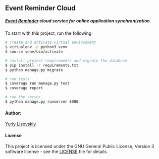## Event Reminder Cloud

##### [Event Reminder](https://github.com/YuriyLisovskiy/EventReminder) cloud service for online application synchronization.

To start with this project, run the following:

```bash
# create and activate virtual environment
$ virtualenv -p python3 venv
$ source venv/bin/activate

# install project requirements and migrate the database
$ pip install -r requirements.txt
$ python manage.py migrate

# run tests
$ coverage run manage.py test
$ coverage report

# run the server
$ python manage.py runserver 8000
```

#### Author:
[Yuriy Lisovskiy](https://github.com/YuriyLisovskiy)

#### License
This project is licensed under the GNU General Public License, Version 3 software license - see the [LICENSE](LICENSE) file for details.
